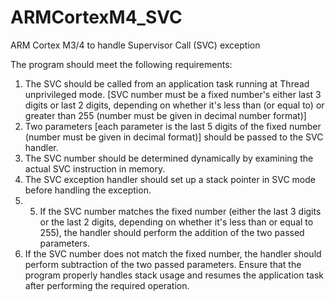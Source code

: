# ARMCortexM4_SVC
 ARM Cortex M3/4 to handle  Supervisor Call (SVC) exception

The program should meet the following requirements:  
1. The SVC should be called from an application task running at Thread unprivileged mode. [SVC number must be a fixed number's either last 3 digits or last 2 digits, depending on whether it's less than (or equal to) or greater than 255 (number must be given in decimal number format)]  
2. Two parameters [each parameter is the last 5 digits of the fixed number (number must be given in decimal format)] should be passed to the SVC handler.  
3. The SVC number should be determined dynamically by examining the actual SVC instruction in memory.  
4. The SVC exception handler should set up a stack pointer in SVC mode before handling the exception.
5. 5. If the SVC number matches the fixed number  (either the last 3 digits or the last 2 digits, depending on whether it's less than or equal to 255), the handler should perform the addition of the two passed parameters.  
6. If the SVC number does not match the fixed number, the handler should perform subtraction of the two passed parameters. Ensure that the program properly handles stack usage and resumes the application task after performing the required operation. 
